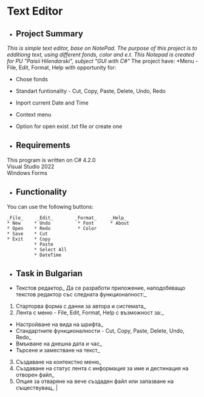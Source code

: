 # Text Editor

* ## Project Summary

_This is simple text editor, base on NotePad. The purpose of this project is to edditiong text, using different fonds, color and e.t. This Notepad is created for PU "Paisii Hilendarski", subject "GUI with C#"_
The project have:
*Menu - File, Edit, Format, Help with opportunity for:
* Chose fonds
* Standart funtionality - Cut, Copy, Paste, Delete, Undo, Redo
* Inport current Date and Time
* Context menu
* Option for open exist .txt file or create one

* ## Requirements

This program is written on C# 4.2.0  
Visual Studio 2022  
Windows Forms  


* ## Functionality
You can use the following buttons:
  ```
  _File_     _Edit_        _Format_     _Help_
  * New     * Undo          * Font      * About
  * Open    * Redo          * Color
  * Save    * Cut
  * Exit    * Copy
            * Paste
            * Select All
            * DateTime
  ```
  
* ## Task in Bulgarian
* Текстов редактор_
Да се разработи приложение, наподобяващо текстов редактор със следната функционалност:_
1) Старторва форма с данни за автора и системата_
2) Лента с меню - File, Edit, Format, Help с възможност за:_
- Настройване на вида на шрифта_
- Стандартните функционалности - Cut, Copy, Paste, Delete, Undo, Redo_
- Вмъкване на днешна дата и час_
- Търсене и заместване на текст_
3) Създаване на контекстно меню_
4) Създаване на статус лента с информация за име и дестинация на отворен файл_
5) Опция за отваряне на вече създаден файл или запазване на съществуващ_
                                                                                       |
